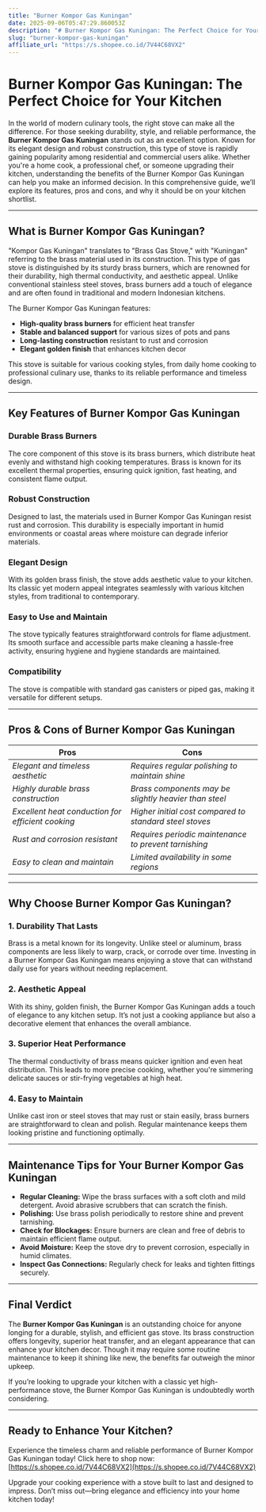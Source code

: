 ```yaml
---
title: "Burner Kompor Gas Kuningan"
date: 2025-09-06T05:47:29.860053Z
description: "# Burner Kompor Gas Kuningan: The Perfect Choice for Your Kitchen..."
slug: "burner-kompor-gas-kuningan"
affiliate_url: "https://s.shopee.co.id/7V44C68VX2"
---
```

# Burner Kompor Gas Kuningan: The Perfect Choice for Your Kitchen

In the world of modern culinary tools, the right stove can make all the difference. For those seeking durability, style, and reliable performance, the **Burner Kompor Gas Kuningan** stands out as an excellent option. Known for its elegant design and robust construction, this type of stove is rapidly gaining popularity among residential and commercial users alike. Whether you're a home cook, a professional chef, or someone upgrading their kitchen, understanding the benefits of the Burner Kompor Gas Kuningan can help you make an informed decision. In this comprehensive guide, we’ll explore its features, pros and cons, and why it should be on your kitchen shortlist.

---

## What is Burner Kompor Gas Kuningan?

"Kompor Gas Kuningan" translates to "Brass Gas Stove," with "Kuningan" referring to the brass material used in its construction. This type of gas stove is distinguished by its sturdy brass burners, which are renowned for their durability, high thermal conductivity, and aesthetic appeal. Unlike conventional stainless steel stoves, brass burners add a touch of elegance and are often found in traditional and modern Indonesian kitchens.

The Burner Kompor Gas Kuningan features:

- **High-quality brass burners** for efficient heat transfer
- **Stable and balanced support** for various sizes of pots and pans
- **Long-lasting construction** resistant to rust and corrosion
- **Elegant golden finish** that enhances kitchen decor

This stove is suitable for various cooking styles, from daily home cooking to professional culinary use, thanks to its reliable performance and timeless design.

---

## Key Features of Burner Kompor Gas Kuningan

### Durable Brass Burners

The core component of this stove is its brass burners, which distribute heat evenly and withstand high cooking temperatures. Brass is known for its excellent thermal properties, ensuring quick ignition, fast heating, and consistent flame output.

### Robust Construction

Designed to last, the materials used in Burner Kompor Gas Kuningan resist rust and corrosion. This durability is especially important in humid environments or coastal areas where moisture can degrade inferior materials.

### Elegant Design

With its golden brass finish, the stove adds aesthetic value to your kitchen. Its classic yet modern appeal integrates seamlessly with various kitchen styles, from traditional to contemporary.

### Easy to Use and Maintain

The stove typically features straightforward controls for flame adjustment. Its smooth surface and accessible parts make cleaning a hassle-free activity, ensuring hygiene and hygiene standards are maintained.

### Compatibility

The stove is compatible with standard gas canisters or piped gas, making it versatile for different setups.

---

## Pros & Cons of Burner Kompor Gas Kuningan

| **Pros** | **Cons** |
| --- | --- |
| *Elegant and timeless aesthetic* | *Requires regular polishing to maintain shine* |
| *Highly durable brass construction* | *Brass components may be slightly heavier than steel* |
| *Excellent heat conduction for efficient cooking* | *Higher initial cost compared to standard steel stoves* |
| *Rust and corrosion resistant* | *Requires periodic maintenance to prevent tarnishing* |
| *Easy to clean and maintain* | *Limited availability in some regions* |

---

## Why Choose Burner Kompor Gas Kuningan?

### 1. Durability That Lasts

Brass is a metal known for its longevity. Unlike steel or aluminum, brass components are less likely to warp, crack, or corrode over time. Investing in a Burner Kompor Gas Kuningan means enjoying a stove that can withstand daily use for years without needing replacement.

### 2. Aesthetic Appeal

With its shiny, golden finish, the Burner Kompor Gas Kuningan adds a touch of elegance to any kitchen setup. It’s not just a cooking appliance but also a decorative element that enhances the overall ambiance.

### 3. Superior Heat Performance

The thermal conductivity of brass means quicker ignition and even heat distribution. This leads to more precise cooking, whether you're simmering delicate sauces or stir-frying vegetables at high heat.

### 4. Easy to Maintain

Unlike cast iron or steel stoves that may rust or stain easily, brass burners are straightforward to clean and polish. Regular maintenance keeps them looking pristine and functioning optimally.

---

## Maintenance Tips for Your Burner Kompor Gas Kuningan

- **Regular Cleaning:** Wipe the brass surfaces with a soft cloth and mild detergent. Avoid abrasive scrubbers that can scratch the finish.
- **Polishing:** Use brass polish periodically to restore shine and prevent tarnishing.
- **Check for Blockages:** Ensure burners are clean and free of debris to maintain efficient flame output.
- **Avoid Moisture:** Keep the stove dry to prevent corrosion, especially in humid climates.
- **Inspect Gas Connections:** Regularly check for leaks and tighten fittings securely.

---

## Final Verdict

The **Burner Kompor Gas Kuningan** is an outstanding choice for anyone longing for a durable, stylish, and efficient gas stove. Its brass construction offers longevity, superior heat transfer, and an elegant appearance that can enhance your kitchen decor. Though it may require some routine maintenance to keep it shining like new, the benefits far outweigh the minor upkeep.

If you’re looking to upgrade your kitchen with a classic yet high-performance stove, the Burner Kompor Gas Kuningan is undoubtedly worth considering.

---

## Ready to Enhance Your Kitchen?

Experience the timeless charm and reliable performance of Burner Kompor Gas Kuningan today! Click here to shop now: [https://s.shopee.co.id/7V44C68VX2](https://s.shopee.co.id/7V44C68VX2)

Upgrade your cooking experience with a stove built to last and designed to impress. Don’t miss out—bring elegance and efficiency into your home kitchen today!